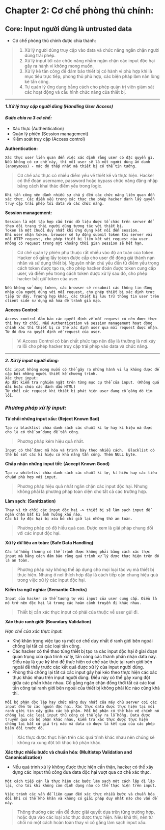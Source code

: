 # Chapter 2: Cơ chế phòng thủ chính:
## Core: Input người dùng là untrusted data
- Cơ chế phòng thủ chính được chia thành:
>1. Xử lý người dùng truy cập vào data và chức năng ngăn chặn người dùng trái phép.
>2. Xử lý input tới các chức năng nhằm ngăn chặn các input độc hại gây ra hành vi không mong muốn.
>3. Xử lý kẻ tấn công để đảm bảo thiết bị có hành vi phù hợp khi là mục tiêu trực tiếp, phòng thủ phù hợp, các biện pháp làm nản lòng kẻ tấn công.
>4. Tự quản lý ứng dụng bằng cách cho phép quản trị viên giám sát các hoạt động và cấu hình chức năng của thiết bị.
---
***1.Xử lý truy cập người dùng (Handling User Access)***

#### *Được chia ra 3 cơ chế:*
- Xác thực (Authentication)
- Quản lý phiên (Session management)
- Kiểm soát truy cập (Access control)

**Authentication:**

```
Xác thực user liên quan đến việc xác định rằng user có đặc quyền gì. Nếu không có cơ chế này, thì mỗi user sẽ là một người dùng ẩn danh (anonymous) - mức độ thấp nhất mà thiết bị có thể tin tưởng.
```
>Cơ chế xác thực có nhiều điểm yếu về thiết kế và thực hiện. Hacker có thể đoán username, password hoặc bypass chức năng đăng nhập bằng cách khai thác điểm yếu trong logic.

`
Khi tấn công nên dành nhiều sự chú ý đến các chức năng liên quan đến xác thực. Các điểm yếu trong xác thực cho phép hacker dành lấy quyền truy cập trái phép tới data và các chức năng.
`

**Session management:**

```
Session là một tập hợp cấu trúc dữ liệu được tổ chức trên server để theo dõi trạng thái người dùng tương tác với thiết bị.
Token là một chuỗi duy nhất khi ứng dụng kết nối đến session.
Khi user nhận token, browser sẽ tự động submit token tới server với mỗi HTTP request, cho phép thiết bị liên kết với request của user. Không có request trong một khoảng thời gian session sẽ hết hạn.
```
>Cơ chế quản lý phiên phụ thuộc rất nhiều vào độ an toàn của token. Hacker cố gắng lấy token được cấp cho user để đóng giả thành nạn nhân và sử dụng thiết bị. Nguyên nhân chủ yếu đến từ điểm yếu trong cách token được tạo ra, cho phép hacker đoán được token cung cấp user, và điểm yếu trong cách token được xử lý sau đó, cho phép hacker bắt giữ token của user.

`
Nếu không sử dụng token, các browser sẽ resubmit các thông tin đăng nhập của người dùng với mỗi request, cho phép thiết bị xác định trực tiếp từ đây. Trường hợp khác, các thiết bị lưu trữ thông tin user trên client side sử dụng mã hóa để tránh giả mạo.
`

**Access Control:**
```
Access control đảm bảo các quyết định về mỗi request có nên được thực thi hay từ chối. Nếu Authentication và session management hoạt động chính xác thì thiết bị có thể xác định user qua mỗi request được nhận. Từ đó đưa ra quyết định về request của user.
```
>Vì Access Control có bản chất phức tạp nên đây là thường là nơi xảy ra lỗi cho phép hacker truy cập trái phép vào data và chức năng.  
---
***2. Xử lý input người dùng:***
```
Các input không mong muốn có thể gây ra những hành vi lạ không được đề cập bởi những người thiết kế chương trình.
Xác thực input:
Áp đặt kiểm tra nghiêm ngặt trên từng mục cụ thể của input. (Không quá dài hoặc chứa các đánh dấu HTML)
Từ chối các request khi thiết bị phát hiện user đang cố gắng dò tìm lỗi.
```
### *Phương pháp xử lý input:*
**Từ chối những input xấu: (Reject Known Bad)**

```
Tạo ra blacklist chứa danh sách các chuỗi kí tự hay kí hiệu mà được cho là có thể sử dụng để tấn công.
```
>Phương pháp kém hiệu quả nhất.

`
Input có thể được mã hóa và trình bày theo nhiều cách. 
Blacklist có thể bỏ sót các kí hiệu có khả năng tấn công.
Thêm NULL byte.
`

**Chấp nhận những input tốt: (Accept Known Good)**
```
Tạo ra whitelist chứa danh sách các chuỗi kí tự, kí hiệu hay các tiêu chuẩn phù hợp với input.
```
>Phương pháp hiệu quả nhất ngăn chặn các input độc hại.
Nhưng không phải là phương pháp toàn diện cho tất cả các trường hợp.

**Làm sạch: (Sanitization)**
```
Thay vì từ chối các input độc hại -> thiết bị sẽ làm sạch input để ngăn chặn bất kì ảnh hưởng xấu nào.
Các kí tự độc hại bị xóa bỏ chỉ giữ lại những thứ an toàn.
```
>Phương pháp có độ hiểu quả cao. Được xem là giải pháp chung đối với các input độc hại.

**Xử lý dữ liệu an toàn: (Safe Data Handling)**
```
Các lỗ hổng thường có thể tránh được không phải bằng cách xác thực input mà bằng cách đảm bảo rằng quá trình xử lý được thực hiện trên đó là an toàn.
```
>Phương pháp này không thể áp dụng cho mọi loại tác vụ mà thiết bị thực hiện. Nhưng ở nơi thích hợp đây là cách tiếp cận chung hiệu quả trong việc xử lý các input độc hại.

**Kiểm tra ngữ nghĩa: (Semantic Checks)**
```
Input của hacker có thể tương tự với input của user cung cấp. Điều là nó trở nên độc hại là trong các hoàn cảnh truyền đi khác nhau.
```

>Thiết bị cần xác thực input có phải của thuộc về user gửi đi.

**Xác thực ranh giới: (Boundary Validation)**

*Hạn chế của xác thực input:*
- Khó khăn trong việc tạo ra một cơ chế duy nhất ở ranh giới bên ngoài chống lại tất cả các loại tấn công.
- Các hacker có thể thao túng thiết bị tạo ra các input độc hại ở giai đoạn quan trọng của quá trình xử lý, tấn công các thành phần nhận data này. Điều này là cực kỳ khó để thực hiện cơ chế xác thực tại ranh giới bên ngoài để thấy trước các kết quả được xử lý của input người dùng.
- Phòng thủ chống lại tất cả các input gây hại kéo theo thực hiện các xác thực khác nhau trên input người dùng. Điều này có thể gây xung đột giữa các phần khác nhau. Cố gắng ngăn chặn đồng thời tất cả các loại tấn công tại ranh giới bên ngoài của thiết bị không phải lúc nào cũng khả thi.
```
Mỗi bộ phận độc lập hay chức năng duy nhất của máy chủ server coi các input đến từ các nguồn độc hại. Xác thực data được thực hiện tại mỗi ranh giới tin cậy giữa các bộ phận. Mỗi bộ phận có thể bảo vệ chính nó chống lại các loại input thủ công có thể gây ra lỗ hổng. Data được truyền qua có bộ phận khác nhau, kiểm tra xác thực được thực hiện chống lại bất cứ giá trị nào mà data có được là kết quả của các phép biến đổi trước đó. 
```
>Xác thực được thực hiện trên các quá trình khác nhau nên chúng sẽ không ra xung đột tới khác bộ phận khác.

**Xác thực nhiều bước và chuẩn hóa: (Multistep Validation and Canonicalization)**

- Nếu quá trình xử lý không được thực hiện cẩn thận, hacker có thể xây dựng các input thủ công đưa data độc hại vượt qua cơ chế xác thực.

`
Một cách tiếp cận là thực hiện các bước làm sạch một cách lặp đi lặp lại, cho tới khi không còn định dạng nào có thể thực hiện trên input.
`
```
Việc tránh các vấn đề liên quan đến xác thực nhiều bước và chuẩn hóa đôi khi có thể khó khăn và không có giải pháp duy nhất nào cho vấn đề này.
```
>Thông thường các vấn đề được giải quyết dựa trên từng trường hợp, hoặc dựa vào các loại xác thực được thực hiện. Nếu khả thi, nên từ chối nó một cách hoàn toàn thay vì cố gắng làm sạch input xấu. 
